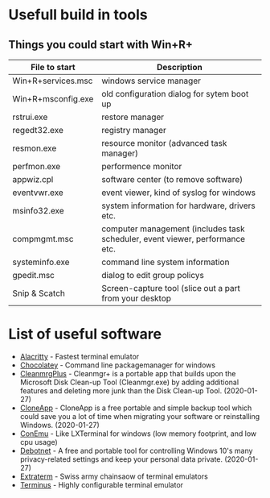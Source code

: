 # Usefull build in tools

## Things you could start with Win+R+

| File to start | Description
| --- | --- |
| Win+R+services.msc | windows service manager |
| Win+R+msconfig.exe | old configuration dialog for sytem boot up |
| rstrui.exe | restore manager |
| regedt32.exe | registry manager |
| resmon.exe | resource monitor (advanced task manager) |
| perfmon.exe | performence monitor |
| appwiz.cpl | software center (to remove software) |
| eventvwr.exe | event viewer, kind of syslog for windows |
| msinfo32.exe | system information for hardware, drivers etc. |
| compmgmt.msc | computer management (includes task scheduler, event viewer, performance etc. |
| systeminfo.exe | command line system information |
| gpedit.msc | dialog to edit group policys |
| Snip & Scatch | Screen-capture tool (slice out a part from your desktop |

# List of useful software

* [Alacritty](https://github.com/alacritty/alacritty) - Fastest terminal emulator
* [Chocolatey](https://chocolatey.org/) - Command line packagemanager for windows
* [CleanmrgPlus](https://github.com/mirinsoft/CleanmgrPlus) - Cleanmgr+ is a portable app that builds upon the Microsoft Disk Clean-up Tool (Cleanmgr.exe) by adding additional features and deleting more junk than the Disk Clean-up Tool. (2020-01-27)
* [CloneApp](https://github.com/mirinsoft/CloneApp) - CloneApp is a free portable and simple backup tool which could save you a lot of time when migrating your software or reinstalling Windows. (2020-01-27)
* [ConEmu](https://conemu.github.io/) - Like LXTerminal for windows (low memory footprint, and low cpu usage)
* [Debotnet](https://github.com/mirinsoft/debotnet) - A free and portable tool for controlling Windows 10's many privacy-related settings and keep your personal data private. (2020-01-27)
* [Extraterm](https://extraterm.org/) - Swiss army chainsaow of terminal emulators
* [Terminus](https://eugeny.github.io/terminus/) - Highly configurable terminal emulator
